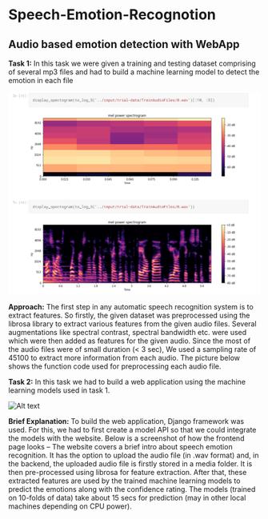 # Speech-Emotion-Recognotion
## Audio based emotion detection with WebApp

**Task 1:**
In this task we were given a training and testing dataset comprising of several mp3 files and had to build a machine learning model to detect the emotion in each file

![Alt text](screenshots/1.png?raw=true "Prevent")

**Approach:**
The first step in any automatic speech recognition system is to extract features. So firstly, the given dataset was preprocessed using the librosa library to extract various features from the given audio files. Several augmentations like spectral contrast, spectral bandwidth etc. were used which were then added as features for the given audio. Since the most of the audio files were of small duration (< 3 sec), We used a sampling rate of 45100 to extract more information from each audio. The picture below shows the function code used for preprocessing each audio file.

**Task 2:**
In this task we had to build a web application using the machine learning models used in task 1.

![Alt text](screenshots/3.png?raw=true "Detect")

**Brief Explanation:**
To build the web application, Django framework was used. For this, we had to first create a model API so that we could integrate the models with the website. Below is a screenshot of how the frontend page looks –
The website covers a brief intro about speech emotion recognition. It has the option to upload the audio file (in .wav format) and, in the backend, the uploaded audio file is firstly stored in a media folder. It is then pre-processed using librosa for feature extraction. After that, these extracted features are used by the trained machine learning models to predict the emotions along with the confidence rating. The models (trained on 10-folds of data) take about 15 secs for prediction (may in other local machines depending on CPU power).
